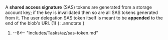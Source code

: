 A **shared access signature** (SAS) tokens are generated from a storage account key; if the key is invalidated then so are all SAS tokens generated from it. The user delegation SAS token itself is meant to be **appended** to the end of the blob's URI. (1)
{: .annotate }

1. --8<-- "includes/Tasks/az/sas-token.md"


